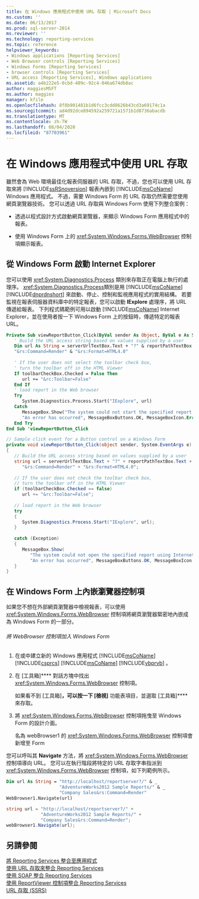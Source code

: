 ```yaml
---
title: 在 Windows 應用程式中使用 URL 存取 | Microsoft Docs
ms.custom: ''
ms.date: 06/13/2017
ms.prod: sql-server-2014
ms.reviewer: ''
ms.technology: reporting-services
ms.topic: reference
helpviewer_keywords:
- Windows applications [Reporting Services]
- Web Browser controls [Reporting Services]
- Windows Forms [Reporting Services]
- browser controls [Reporting Services]
- URL access [Reporting Services], Windows applications
ms.assetid: a4b222e5-0cbd-409c-92c4-046a674db8ac
author: maggiesMSFT
ms.author: maggies
manager: kfile
ms.openlocfilehash: 8f8b901481b1d6fcc3cdd8626b43cd3a69174c1a
ms.sourcegitcommit: ad4d92dce894592a259721a1571b1d8736abacdb
ms.translationtype: MT
ms.contentlocale: zh-TW
ms.lasthandoff: 08/04/2020
ms.locfileid: "87703961"
---
```

# <a name="using-url-access-in-a-windows-application"></a>在 Windows 應用程式中使用 URL 存取
  雖然會為 Web 環境最佳化報表伺服器的 URL 存取，不過，您也可以使用 URL 存取來將 [!INCLUDE[ssRSnoversion](../../includes/ssrsnoversion-md.md)] 報表內嵌到 [!INCLUDE[msCoName](../../includes/msconame-md.md)] Windows 應用程式。 不過，需要 Windows Form 的 URL 存取仍然需要您使用網頁瀏覽器技術。 您可以透過 URL 存取與 Windows Form 使用下列整合案例：  
  
-   透過以程式設計方式啟動網頁瀏覽器，來顯示 Windows Form 應用程式中的報表。  
  
-   使用 Windows Form 上的 <xref:System.Windows.Forms.WebBrowser> 控制項顯示報表。  
  
## <a name="starting-internet-explorer-from-a-windows-form"></a>從 Windows Form 啟動 Internet Explorer  
 您可以使用 <xref:System.Diagnostics.Process> 類別來存取正在電腦上執行的處理序。 <xref:System.Diagnostics.Process>類別是用 [!INCLUDE[msCoName](../../includes/msconame-md.md)] [!INCLUDE[dnprdnshort](../../includes/dnprdnshort-md.md)] 來啟動、停止、控制和監視應用程式的實用結構。 若要監視在報表伺服器資料庫中的特定報表，您可以啟動 **IExplore** 處理序，將 URL 傳遞給報表。 下列程式碼範例可用以啟動 [!INCLUDE[msCoName](../../includes/msconame-md.md)] Internet Explorer，並在使用者按一下 Windows Form 上的按鈕時，傳遞特定的報表 URL。  
  
```vb  
Private Sub viewReportButton_Click(ByVal sender As Object, ByVal e As System.EventArgs) Handles viewReportButton.Click  
   ' Build the URL access string based on values supplied by a user  
   Dim url As String = serverUrlTextBox.Text + "?" & reportPathTextBox.Text & _  
   "&rs:Command=Render" & "&rs:Format=HTML4.0"  
  
   ' If the user does not select the toolbar check box,  
   ' turn the toolbar off in the HTML Viewer  
   If toolbarCheckBox.Checked = False Then  
      url += "&rc:Toolbar=False"  
   End If  
   ' load report in the Web browser  
   Try  
      System.Diagnostics.Process.Start("IExplore", url)  
   Catch  
      MessageBox.Show("The system could not start the specified report using Internet Explorer.", _  
      "An error has occurred", MessageBoxButtons.OK, MessageBoxIcon.Error)  
   End Try  
End Sub 'viewReportButton_Click  
```  
  
```csharp  
// Sample click event for a Button control on a Windows Form  
private void viewReportButton_Click(object sender, System.EventArgs e)  
{  
   // Build the URL access string based on values supplied by a user  
   string url = serverUrlTextBox.Text + "?" + reportPathTextBox.Text +  
      "&rs:Command=Render" + "&rs:Format=HTML4.0";  
  
   // If the user does not check the toolbar check box,  
   // turn the toolbar off in the HTML Viewer  
   if (toolbarCheckBox.Checked == false)  
      url += "&rc:Toolbar=False";  
  
   // load report in the Web browser  
   try  
   {  
      System.Diagnostics.Process.Start("IExplore", url);  
   }  
  
   catch (Exception)  
   {  
      MessageBox.Show(  
         "The system could not open the specified report using Internet Explorer.",   
         "An error has occurred", MessageBoxButtons.OK, MessageBoxIcon.Error);  
   }  
}  
```  
  
## <a name="embedding-a-browser-control-on-a-windows-form"></a>在 Windows Form 上內嵌瀏覽器控制項  
 如果您不想在外部網頁瀏覽器中檢視報表，可以使用 <xref:System.Windows.Forms.WebBrowser> 控制項將網頁瀏覽器緊密地內嵌成為 Windows Form 的一部分。  
  
###### <a name="to-add-the-webbrowser-control-to-your-windows-form"></a>將 WebBrowser 控制項加入 Windows Form  
  
1.  在或中建立新的 Windows 應用程式 [!INCLUDE[msCoName](../../includes/msconame-md.md)] [!INCLUDE[csprcs](../../includes/csprcs-md.md)] [!INCLUDE[msCoName](../../includes/msconame-md.md)] [!INCLUDE[vbprvb](../../includes/vbprvb-md.md)] 。  
  
2.  在 [工具箱]**** 對話方塊中找出 <xref:System.Windows.Forms.WebBrowser> 控制項。  
  
     如果看不到 [工具箱]****，可以按一下 [檢視]**** 功能表項目，並選取 [工具箱]**** 來存取。  
  
3.  將 <xref:System.Windows.Forms.WebBrowser> 控制項拖曳至 Windows Form 的設計介面。  
  
     名為 webBrowser1 的 <xref:System.Windows.Forms.WebBrowser> 控制項會新增至 Form  
  
 您可以呼叫其 **Navigate** 方法，將 <xref:System.Windows.Forms.WebBrowser> 控制項導向 URL。 您可以在執行階段將特定的 URL 存取字串指派到 <xref:System.Windows.Forms.WebBrowser> 控制項，如下列範例所示。  
  
```vb  
Dim url As String = "http://localhost/reportserver?/" & _  
                    "AdventureWorks2012 Sample Reports/" & _  
                    "Company Sales&rs:Command=Render"  
WebBrowser1.Navigate(url)  
```  
  
```csharp  
string url = "http://localhost/reportserver?/" +  
             "AdventureWorks2012 Sample Reports/" +  
             "Company Sales&rs:Command=Render";  
webBrowser1.Navigate(url);  
```  
  
## <a name="see-also"></a>另請參閱  
 [將 Reporting Services 整合至應用程式](../application-integration/integrating-reporting-services-into-applications.md)   
 [使用 URL 存取來整合 Reporting Services](integrating-reporting-services-using-url-access.md)   
 [使用 SOAP 整合 Reporting Services](integrating-reporting-services-using-soap.md)   
 [使用 ReportViewer 控制項整合 Reporting Services](integrating-reporting-services-using-reportviewer-controls.md)   
 [URL 存取 &#40;SSRS&#41;](../url-access-ssrs.md)  
  
  

